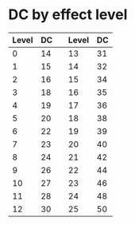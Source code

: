 # DC by effect level
| Level | DC  |     | Level | DC  |
| ----- | --- | --- | ----- | --- |
| 0     | 14  |     | 13    | 31  |
| 1     | 15  |     | 14    | 32  |
| 2     | 16  |     | 15    | 34  |
| 3     | 18  |     | 16    | 35  |
| 4     | 19  |     | 17    | 36  |
| 5     | 20  |     | 18    | 38  |
| 6     | 22  |     | 19    | 39  |
| 7     | 23  |     | 20    | 40  |
| 8     | 24  |     | 21    | 42  |
| 9     | 26  |     | 22    | 44  |
| 10    | 27  |     | 23    | 46  |
| 11    | 28  |     | 24    | 48  |
| 12    | 30  |     | 25    | 50  |
